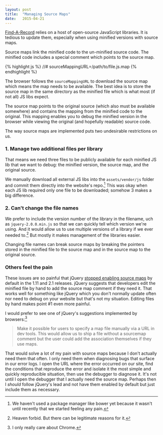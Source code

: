```yaml
---
layout: post
title:  "Managing Source Maps"
date:   2015-04-21
---
```


[Find-A-Record][far] relies on a host of open-source JavaScript libraries. 
It is tedious to update them, especially when using minified versions with source maps.

Source maps link the minified code to the un-minified source code.
The minified code includes a special comment which points to the source map.

{% highlight js %}
//# sourceMappingURL=/path/to/file.js.map
{% endhighlight %}

The browser follows the `sourceMappingURL` to download the source map which means
the map needs to be available. The best idea is to store the source map in the
same directory as the minified file which is what most (if not all) JS libs expect.

The source map points to the original source (which also must be available
somewhere) and contains the mapping from the minified code to the original. This
mapping enables you to debug the minified version in the browser while viewing
the original (and hopefully readable) source code.

The way source maps are implemented puts two undesirable restrictions on us.

### 1. Manage two additional files per library

That means we need three files to be publicly available for each minified JS lib
that we want to debug: the minified version, the source map, and the original source.

We manually download all external JS libs into the `assets/vendor/js` folder and
commit them directly into the website's repo.[^1] This was okay when each JS lib
required only one file to be downloaded; somehow 3 makes a big difference.

### 2. Can't change the file names

We prefer to include the version number of the library in the filename,
uch as `jquery-2.0.0.min.js` so that we can quickly tell which version we're using. 
And it would allow us to use multiple versions of a library if we ever needed to.[^2] 
But mostly it makes management of the libraries easier.

Changing file names can break source maps by breaking the pointers
stored in the minified file to the source map and in the source map to the original
source.

### Others feel the pain

These issues are so painful that jQuery [stopped enabling source maps][jquery-maps] by default
in the 1.11 and 2.1 releases. jQuery suggests that developers edit the minified
file by hand to add the source map comment if they need it. That works well for
something like jQuery which you don't normally update often nor need to debug
on your website but that's not my situation. Editing files by hand makes point #1
even more painful.

I would prefer to see one of jQuery's suggestions implemented by browsers:[^3]

> Make it possible for users to specify a map file manually via a URL in dev tools. 
> This would allow us to ship a file without a sourcemap comment but the user could add the association themselves if they use maps.

That would solve a lot of my pain with source maps because I don't actually need
them that often. I only need them when diagnosing bugs that surface in our error
logs. I open the URL where the error occurred on our site, find the conditions
that reproduce the error and isolate it the most simple and quickly reproducible
situation, then use the debugger to diagnose it. It's not until I open the debugger
that I actually need the source map. Perhaps then I _should_ follow jQuery's lead
and not have them enabled by default but just include them as necessary.

[far]: https://www.findarecord.com
[jquery-maps]: http://bugs.jquery.com/ticket/14415

[^1]: We haven't used a package manager like bower yet because it wasn't until recently that we started feeling any pain.
[^2]: Heaven forbid. But there can be legitimate reasons for it.
[^3]: I only really care about Chrome.